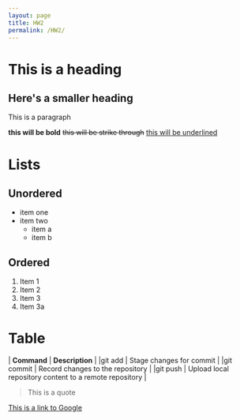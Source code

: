 ```yaml
---
layout: page 
title: HW2
permalink: /HW2/
---
```

# This is a heading 

## Here's a smaller heading 

This is a paragraph 

**this will be bold** ~~this will be strike through~~ <ins>this will be underlined</ins>

# Lists 

## Unordered 
- item one
- item two
  - item a
  - item b
 
## Ordered 
1. Item 1
2. Item 2
3. Item 3
4. Item 3a

# Table 

| **Command** | **Description** |
|git add | Stage changes for commit |
|git commit | Record changes to the repository |
|git push | Upload local repository content to a remote repository |

> This is a quote

[This is a link to Google](https://www.google.com)
